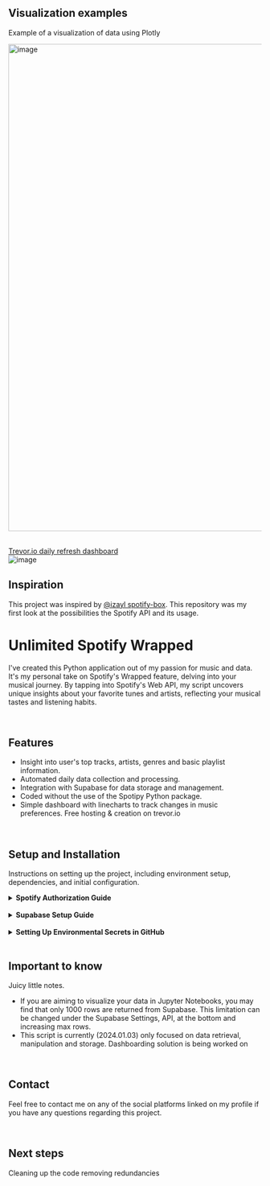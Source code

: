 <h2>Visualization examples</h2>
<p>Example of a visualization of data using Plotly</p>
<img width="968" alt="image" src="https://github.com/Nicolai1205/Unlimited_Spotify_Wrapped/assets/100568658/a0672fd3-ac5a-4d64-b59a-5618ce351bb4">

<br>
<br>

[Trevor.io daily refresh dashboard](https://app.trevor.io/share/dashboard/9aefaaf4-eab0-41dd-84ce-33dcd7c6d4b8/load.html?pin=80edf)
<br>
![image](https://github.com/Nicolai1205/Unlimited-Spotify-Wrapped/assets/100568658/e13f9e0c-82d9-4d34-b890-84f1234fe21b)


## Inspiration

This project was inspired by [@izayl spotify-box](https://github.com/izayl/spotify-box).
This repository was my first look at the possibilities the Spotify API and its usage.

<h1>Unlimited Spotify Wrapped</h1>
<p>I've created this Python application out of my passion for music and data. It's my personal take on Spotify's Wrapped feature, delving into your musical journey. By tapping into Spotify's Web API, my script uncovers unique insights about your favorite tunes and artists, reflecting your musical tastes and listening habits.</p>

<br>

<h2>Features</h2>
<ul>
    <li>Insight into user's top tracks, artists, genres and basic playlist information.</li>
    <li>Automated daily data collection and processing.</li>
    <li>Integration with Supabase for data storage and management.</li>
    <li>Coded without the use of the Spotipy Python package.</li>
    <li>Simple dashboard with linecharts to track changes in music preferences. Free hosting & creation on trevor.io</li>
</ul>

<br>

<h2>Setup and Installation</h2>
<p>Instructions on setting up the project, including environment setup, dependencies, and initial configuration.</p>

<details>
<summary><strong>Spotify Authorization Guide</strong></summary>
<p>

Follow these steps to authorize your application to access Spotify's API.

<strong>Step 1: Create a New Spotify Application</strong>
<ul>
<li>Go to the <a href="https://developer.spotify.com/dashboard/applications">Spotify Developer Dashboard</a>.</li>
<li>Log in and create a new application.</li>
<li>Note your <code>Client ID</code> and <code>Client Secret</code>.</li>
<li>Click on <code>Edit Settings</code> and add <code>http://localhost:3000</code> to the Redirect URIs.</li>
</ul>

<br> 

<strong>Step 2: Obtain Authorization Code</strong>
<ul>
<li>Replace <code>$CLIENT_ID</code> with your actual Client ID in the URL below:
<pre>https://accounts.spotify.com/authorize?client_id=$CLIENT_ID&response_type=code&redirect_uri=http:%2F%2Flocalhost:3000&scope=user-read-currently-playing%20user-top-read</pre></li>
<li>Visit the modified URL, agree to allow access, and you'll be redirected to <code>http://localhost:3000?code=$CODE</code>.</li>
<li><code>$CODE</code> in the URL is your Authorization Code.</li>
</ul>

<br>

<strong>Step 3: Acquire Access Token</strong>
<ul>
<li>With your <code>Client ID</code>, <code>Client Secret</code>, and the <code>Authorization Code</code> from the previous steps, run the following command in your terminal:
<pre>curl -X POST -d client_id=$CLIENT_ID -d client_secret=$CLIENT_SECRET -d grant_type=authorization_code -d code=$CODE -d redirect_uri=http://localhost:3000 https://accounts.spotify.com/api/token</pre></li>
<li>This will return your <code>access_token</code> and <code>refresh_token</code>.</li>
</ul>

<strong>Example response:</strong>
<pre>{
    "access_token": "BQBi-jz...yCVzcl",
    "token_type": "Bearer",
    "expires_in": 3600,
    "refresh_token": "AQCBvdy70...KvnrVIxe...",
    "scope": "user-read-currently-playing user-top-read"
}</pre>

<strong>Note:</strong> If you don't receive a <code>refresh_token</code>, repeat Step 2.

</p>
</details>

<br>

<details>
<summary><strong>Supabase Setup Guide</strong></summary>
<p>

Follow these steps to sign up for Supabase and set up a PostgreSQL database.

<br>

<strong>Step 1: Sign Up for Supabase</strong>
<ul>
<li>Visit the <a href="https://supabase.com/">Supabase website</a>.</li>
<li>You can get a free database set up with Supabase with up to 256 MB</li>
<li>Click on the "Start your project" button.</li>
</ul>

<br>

<strong>Step 2: Create a New Project</strong>
<ul>
<li>Once logged in, click on "New Project".</li>
<li>Fill in the project details, including the project name and database password. Remember to save the password securely, as you will need it to access your database.</li>
<li>Select the region closest to you for the best performance.</li>
<li>Click "Create Project" and wait for your project to be provisioned.</li>
</ul>

<br>

<strong>Step 3: Obtain Project Secrets</strong>
<ul>
<li>After your project is ready, go to the "Settings" tab in your project's dashboard.</li>
<li>Under "API", you will find your project's URL and anon key, which are needed to interact with your Supabase project.</li>
</ul>

<br>

<strong>Step 4: Set Up the Database</strong>
<ul>
<li>In your project's dashboard, navigate to the "SQL" section to manage your database.</li>
<li>You can use the following SQL scripts to create tables for artists, tracks, genres, and playlists:</li>
</ul>
<pre><code>
-- Creating table for artists
CREATE TABLE artists (
    unique_key VARCHAR(700) PRIMARY KEY,
    date DATE NOT NULL,
    time_range VARCHAR(50) NOT NULL,
    artist_name VARCHAR(255) NOT NULL,
    rank INT NOT NULL
);

-- Creating table for tracks
CREATE TABLE tracks (
    unique_key VARCHAR(700) PRIMARY KEY,
    date DATE NOT NULL,
    time_range VARCHAR(50) NOT NULL,
    track_name VARCHAR(255) NOT NULL,
    rank INT NOT NULL
);

-- Creating table for genres
CREATE TABLE genres (
    unique_key VARCHAR(700) PRIMARY KEY,
    date DATE NOT NULL,
    time_range VARCHAR(50) NOT NULL,
    genre_name VARCHAR(255) NOT NULL,
    count INT NOT NULL,
    rank INT NOT NULL
);

-- Creating table for playlists
CREATE TABLE playlists (
    unique_key VARCHAR(700) PRIMARY KEY,
    date DATE NOT NULL,
    playlist_name VARCHAR(255) NOT NULL,
    total_tracks INT NOT NULL
);
</code></pre>
<br>

<strong>Step 5: Use Supabase in Your Application</strong>
<ul>
<li>To connect your application to Supabase, you'll need the URL and keys obtained from Step 3.</li>
<li>Refer to the <a href="https://supabase.com/docs/reference/python/introduction">Supabase documentation</a> for guides on integrating with Python.</li>
</ul>

</p>
</details>

<br>

<details>
<summary><strong>Setting Up Environmental Secrets in GitHub</strong></summary>
<p>

This guide details the process of setting up environmental secrets for a GitHub repository, specifically for a project that utilizes Supabase and Spotify.

<br>

<strong>Environmental Secrets Overview</strong>
<ul>
<li><code>SUPABASE_KEY</code>: Your Supabase key, used for authenticating requests to your Supabase project.</li>
<li><code>SUPABASE_URL</code>: The URL of your Supabase project, required to connect to your Supabase database.</li>
<li><code>CLIENT_ID</code>: Your Spotify application's Client ID, used for Spotify API authentication.</li>
<li><code>CLIENT_SECRET</code>: Your Spotify application's Client Secret, used alongside the Client ID for Spotify API authentication.</li>
<li><code>REFRESH_TOKEN</code>: A Spotify token that allows your application to refresh the access token when it expires.</li>
</ul>

<br>

<strong>Step 1: Adding Secrets to GitHub</strong>
<ul>
<li>Navigate to your GitHub repository.</li>
<li>Click on 'Settings' and then choose 'Secrets and variables' from the left sidebar.</li>
<li>Select 'New repository secret' to add each of the environmental secrets.</li>
<li>Enter the name of the secret (e.g., 'SUPABASE_KEY') and its corresponding value.</li>
<li>Repeat for each secret: 'SUPABASE_URL', 'CLIENT_ID', 'CLIENT_SECRET', and 'REFRESH_TOKEN'.</li>
</ul>

</p>
</details>

<br>

<h2>Important to know</h2>
<p>Juicy little notes.</p>
<ul>
<li>If you are aiming to visualize your data in Jupyter Notebooks, you may find that only 1000 rows are returned from Supabase. This limitation can be changed under the Supabase Settings, API, at the bottom and increasing max rows.</li>
<li>This script is currently (2024.01.03) only focused on data retrieval, manipulation and storage. Dashboarding solution is being worked on</li>
</ul>

<br>

<h2>Contact</h2>
<p>Feel free to contact me on any of the social platforms linked on my profile if you have any questions regarding this project.</p>

<br>

<h2>Next steps</h2>
<p>Cleaning up the code removing redundancies</p>




